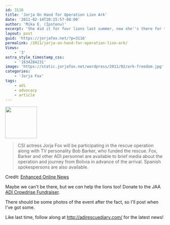 ```yaml
---
id: 3116
title: 'Jorja On Hand for Operation Lion Ark'
date: '2011-02-14T20:15:57-08:00'
author: 'Mika E. (Ipstenu)'
excerpt: 'She did it for four lions last summer, now she''s there for twenty-five on February 16th.'
layout: post
guid: 'https://jorjafox.net/?p=3116'
permalink: /2011/jorja-on-hand-for-operation-lion-ark/
Views:
    - '3'
astra_style_timestamp_css:
    - '1634284231'
image: 'https://static.jorjafox.net/wordpress/2011/02/ark-freedom.jpg'
categories:
    - 'Jorja Fox'
tags:
    - adi
    - advocacy
    - article
---
```


<img src="//static.jorjafox.net/wordpress/2011/02/ark-freedom-100x100.jpg" alt="" title="ark-freedom" width="100" height="100" class="alignleft size-thumbnail wp-image-3117" /><blockquote>CSI actress Jorja Fox will be participating in the rescue operation along with TV personality Bob Barker, who funded the rescue. Fox, Barker and other ADI personnel are available to brief media about the operation and journey from Bolivia in advance of the arrival. Spanish spokespersons are also available.</blockquote>

Credit: <a href="http://eon.businesswire.com/news/eon/20110214007416/en/Animal-Defenders-International/ADI/Bob-Barker">Enhanced Online News</a>

Maybe we can't be there, but we _can_ help the lions too!  Donate to the JAA <a href="http://www.crowdrise.com/lionark/fundraiser/jorjafoxonline">ADI Crowdrise Fundraiser</a>.

There should be some photos of the event after the fact, so I'll post when I've got some.

Like last time, follow along at <a href="http://adirescuediary.com/">http://adirescuediary.com/</a> for the latest news!
